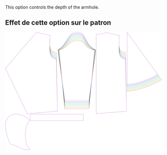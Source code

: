 
This option controls the depth of the armhole.


## Effet de cette option sur le patron
![This image shows the effect of this option by superimposing several variants that have a different value for this option](yuri_armholedepthfactor_sample.svg "Effect of this option on the pattern")
